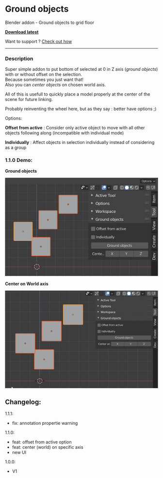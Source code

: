 # Ground objects

Blender addon - Ground objects to grid floor

**[Download latest](https://github.com/Pullusb/SB_ground_objects/archive/master.zip)**

Want to support ? [Check out how](http://www.samuelbernou.fr/donate)

---

### Description

Super simple addon to put bottom of selected at 0 in Z axis (_ground objects_) with or without offset on the selection.  
Because sometimes you just want that!  
Also you can _center objects_ on chosen world axis.

All of this is usefull to quickly place a model properly at the center of the scene for future linking.

Probably reinventing the wheel here, but as they say : better have options ;)


Options:

**Offset from active** : Consider only active object to move with all other objects following along (incompatible with individual mode)

**Individually** : Affect objects in selection individually instead of considering as a group


### 1.1.0 Demo:


**Ground objects**  

![ground object demo gif](https://raw.githubusercontent.com/Pullusb/images_repo/master/Bl_grd-obj_v2_grounding.gif)


**Center on World axis**  

![center axis demo gif](https://raw.githubusercontent.com/Pullusb/images_repo/master/Bl_grd-obj_v2_center_axis.gif)

<!-- 1.0.0 Demo

![ground object demo gif](https://raw.githubusercontent.com/Pullusb/images_repo/master/Bl_grd-obj_ground_demo_v1.gif) -->

## Changelog:

1.1.1:

- fix: annotation propertie warning 

1.1.0:

- feat: offset from active option
- feat: center (world) on specific axis
- new UI

1.0.0:

- V1